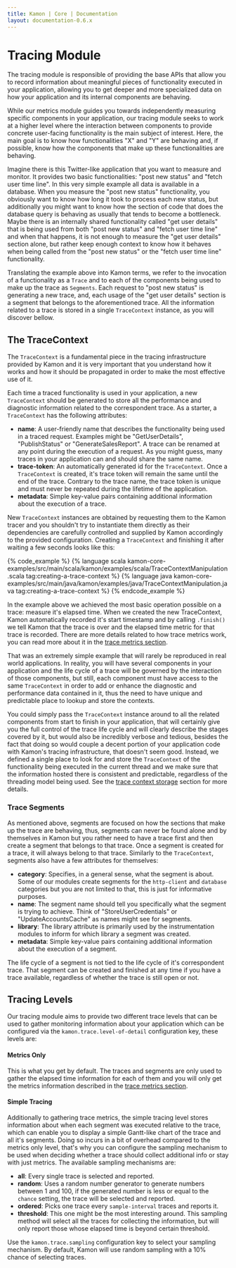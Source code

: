 ```yaml
---
title: Kamon | Core | Documentation
layout: documentation-0.6.x
---
```


Tracing Module
==============

The tracing module is responsible of providing the base APIs that allow you to record information about meaningful
pieces of functionality executed in your application, allowing you to get deeper and more specialized data on how your
application and its internal components are behaving.

While our metrics module guides you towards independently measuring specific components in your application, our tracing
module seeks to work at a higher level where the interaction between components to provide concrete user-facing
functionality is the main subject of interest. Here, the main goal is to know how functionalities "X" and "Y" are
behaving and, if possible, know how the components that make up these functionalities are behaving.

Imagine there is this Twitter-like application that you want to measure and monitor. It provides two basic
functionalities: "post new status" and "fetch user time line". In this very simple example all data is available in a
database. When you measure the "post new status" functionality, you obviously want to know how long it took to process
each new status, but additionally you might want to know how the section of code that does the database query is
behaving as usually that tends to become a bottleneck. Maybe there is an internally shared functionality called "get user
details" that is being used from both "post new status" and "fetch user time line" and when that happens, it is not
enough to measure the "get user details" section alone, but rather keep enough context to know how it behaves when
being called from the "post new status" or the "fetch user time line" functionality.

Translating the example above into Kamon terms, we refer to the invocation of a functionality as a `Trace` and to each
of the components being used to make up the trace as `Segments`. Each request to "post new status" is generating a new
trace, and, each usage of the "get user details" section is a segment that belongs to the aforementioned trace. All the
information related to a trace is stored in a single `TraceContext` instance, as you will discover bellow.



The TraceContext
----------------

The `TraceContext` is a fundamental piece in the tracing infrastructure provided by Kamon and it is very important that
you understand how it works and how it should be propagated in order to make the most effective use of it.

Each time a traced functionality is used in your application, a new `TraceContext` should be generated to store all the
performance and diagnostic information related to the correspondent trace. As a starter, a `TraceContext` has the
following attributes:

* __name__: A user-friendly name that describes the functionality being used in a traced request. Examples might be
"GetUserDetails", "PublishStatus" or "GenerateSalesReport". A trace can be renamed at any point during the execution of
a request. As you might guess, many traces in your application can and should share the same name.
* __trace-token__: An automatically generated id for the `TraceContext`. Once a `TraceContext` is created, it's trace token
will remain the same until the end of the trace. Contrary to the trace name, the trace token is unique and must never be
repeated during the lifetime of the application.
* __metadata__: Simple key-value pairs containing additional information about the execution of a trace.

New `TraceContext` instances are obtained by requesting them to the Kamon tracer and you shouldn't try to instantiate
them directly as their dependencies are carefully controlled and supplied by Kamon accordingly to the provided
configuration. Creating a `TraceContext` and finishing it after waiting a few seconds looks like this:

{% code_example %}
{%   language scala kamon-core-examples/src/main/scala/kamon/examples/scala/TraceContextManipulation.scala tag:creating-a-trace-context %}
{%   language java kamon-core-examples/src/main/java/kamon/examples/java/TraceContextManipulation.java tag:creating-a-trace-context %}
{% endcode_example %}

In the example above we achieved the most basic operation possible on a trace: measure it's elapsed time. When we
created the new TraceContext, Kamon automatically recorded it's start timestamp and by calling `.finish()` we tell Kamon
that the trace is over and the elapsed time metric for that trace is recorded. There are more details related to how
trace metrics work, you can read more about it in the [trace metrics section].

That was an extremely simple example that will rarely be reproduced in real world applications. In reality, you will
have several components in your application and the life cycle of a trace will be governed by the interaction of those
components, but still, each component must have access to the same `TraceContext` in order to add or enhance the
diagnostic and performance data contained in it, thus the need to have unique and predictable place to lookup and store
the contexts.

You could simply pass the `TraceContext` instance around to all the related components from start to finish in your
application, that will certainly give you the full control of the trace life cycle and will clearly describe the stages
covered by it, but would also be incredibly verbose and tedious, besides the fact that doing so would couple a decent
portion of your application code with Kamon's tracing infrastructure, that doesn't seem good. Instead, we defined a
single place to look for and store the `TraceContext` of the functionality being executed in the current thread and we
make sure that the information hosted there is consistent and predictable, regardless of the threading model being used.
See the [trace context storage] section for more details.


### Trace Segments ###

As mentioned above, segments are focused on how the sections that make up the trace are behaving, thus, segments can
never be found alone and by themselves in Kamon but you rather need to have a trace first and then create a segment that
belongs to that trace. Once a segment is created for a trace, it will always belong to that trace. Similarly to the
`TraceContext`, segments also have a few attributes for themselves:

* __category__: Specifies, in a general sense, what the segment is about. Some of our modules create segments for the
`http-client` and `database` categories but you are not limited to that, this is just for informative purposes.
* __name__: The segment name should tell you specifically what the segment is trying to achieve. Think of "StoreUserCredentials"
or "UpdateAccountsCache" as names might see for segments.
* __library__: The library attribute is primarily used by the instrumentation modules to inform for which library a
segment was created.
* __metadata__: Simple key-value pairs containing additional information about the execution of a segment.

The life cycle of a segment is not tied to the life cycle of it's correspondent trace. That segment can be created and
finished at any time if you have a trace available, regardless of whether the trace is still open or not.



Tracing Levels
--------------

Our tracing module aims to provide two different trace levels that can be used to gather monitoring information about
your application which can be configured via the `kamon.trace.level-of-detail` configuration key, these levels are:


#### Metrics Only ####

This is what you get by default. The traces and segments are only used to gather the elapsed time information for each
of them and you will only get the metrics information described in the [trace metrics section].

#### Simple Tracing ####

Additionally to gathering trace metrics, the simple tracing level stores information about when each segment was
executed relative to the trace, which can enable you to display a simple Gantt-like chart of the trace and all it's
segments. Doing so incurs in a bit of overhead compared to the metrics only level, that's why you can configure the
sampling mechanism to be used when deciding whether a trace should collect additional info or stay with just metrics.
The available sampling mechanisms are:

* __all__: Every single trace is selected and reported.
* __random__: Uses a random number generator to generate numbers between 1 and 100, if the generated number is less or
equal to the `chance` setting, the trace will be selected and reported.
* __ordered__: Picks one trace every `sample-interval` traces and reports it.
* __threshold__: This one might be the most interesting around. This sampling method will select all the traces for collecting
the information, but will only report those whose elapsed time is beyond certain threshold.

Use the `kamon.trace.sampling` configuration key to select your sampling mechanism. By default, Kamon will use random
sampling with a 10% chance of selecting traces.




[trace manipulation]: ../trace-context-manipulation/
[trace metrics section]: ../trace-metrics/
[trace context storage]: ../trace-context-manipulation/#tracecontext-storage
